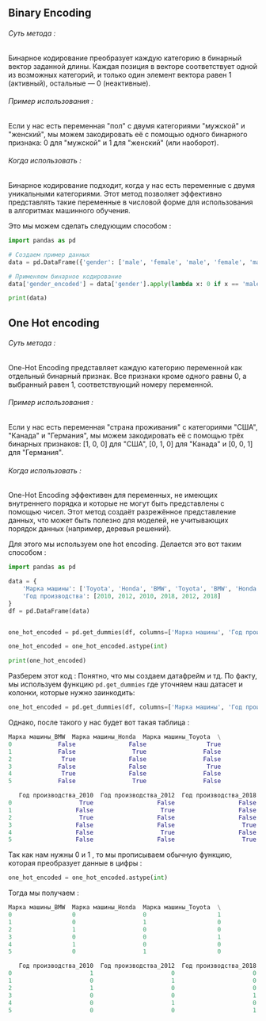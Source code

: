 
<h2>Binary Encoding</h2>
<h6>Суть метода :</h6>
Бинарное кодирование преобразует каждую категорию в бинарный вектор заданной длины. Каждая позиция в векторе соответствует одной из возможных категорий, и только один элемент вектора равен 1 (активный), остальные — 0 (неактивные).

<h6>Пример использования :</h6>
Если у нас есть переменная "пол" с двумя категориями "мужской" и "женский", мы можем закодировать её с помощью одного бинарного признака: 0 для "мужской" и 1 для "женский" (или наоборот).

<h6>Когда использовать :</h6>
Бинарное кодирование подходит, когда у нас есть переменные с двумя уникальными категориями. Этот метод позволяет эффективно представлять такие переменные в числовой форме для использования в алгоритмах машинного обучения.

Это мы можем сделать следующим способом : 

```python 
import pandas as pd

# Создаем пример данных
data = pd.DataFrame({'gender': ['male', 'female', 'male', 'female', 'male']})

# Применяем бинарное кодирование
data['gender_encoded'] = data['gender'].apply(lambda x: 0 if x == 'male' else 1)

print(data)
```

<h2></h









<h2>One Hot encoding</h2>
<h6>Суть метода : </h6>
One-Hot Encoding представляет каждую категорию переменной как отдельный бинарный признак. Все признаки кроме одного равны 0, а выбранный равен 1, соответствующий номеру переменной.

<h6>Пример использования :</h6>
Если у нас есть переменная "страна проживания" с категориями "США", "Канада" и "Германия", мы можем закодировать её с помощью трёх бинарных признаков: [1, 0, 0] для "США", [0, 1, 0] для "Канада" и [0, 0, 1] для "Германия".

<h6>Когда использовать :</h6>
One-Hot Encoding эффективен для переменных, не имеющих внутреннего порядка и которые не могут быть представлены с помощью чисел. Этот метод создаёт разрежённое представление данных, что может быть полезно для моделей, не учитывающих порядок данных (например, деревья решений).

Для этого мы используем one hot encoding. Делается это вот таким способом : 

```python 
import pandas as pd

data = {
    'Марка машины': ['Toyota', 'Honda', 'BMW', 'Toyota', 'BMW', 'Honda'],
    'Год производства': [2010, 2012, 2010, 2018, 2012, 2018]
}
df = pd.DataFrame(data)


one_hot_encoded = pd.get_dummies(df, columns=['Марка машины', 'Год производства'])

one_hot_encoded = one_hot_encoded.astype(int)

print(one_hot_encoded)
```

Разберем этот код : 
Понятно, что мы создаем датафрейм и тд. 
По факту, мы используем функцию `pd.get_dummies` где уточняем наш датасет и колонки, которые нужно заинкодить:

```python
one_hot_encoded = pd.get_dummies(df, columns=['Марка машины', 'Год производства'])
```

Однако, после такого у нас будет вот такая таблица : 

```python 
Марка машины_BMW  Марка машины_Honda  Марка машины_Toyota  \
0             False               False                 True   
1             False                True                False   
2              True               False                False   
3             False               False                 True   
4              True               False                False   
5             False                True                False   

   Год производства_2010  Год производства_2012  Год производства_2018  
0                   True                  False                  False  
1                  False                   True                  False  
2                   True                  False                  False  
3                  False                  False                   True  
4                  False                   True                  False  
5                  False                  False                   True  
```

Так как нам нужны 0 и 1 , то мы прописываем обычную функцию, которая преобразует данные в цифры : 

```python 
one_hot_encoded = one_hot_encoded.astype(int)
```

Тогда мы получаем : 

```python
Марка машины_BMW  Марка машины_Honda  Марка машины_Toyota  \
0                 0                   0                    1   
1                 0                   1                    0   
2                 1                   0                    0   
3                 0                   0                    1   
4                 1                   0                    0   
5                 0                   1                    0   

   Год производства_2010  Год производства_2012  Год производства_2018  
0                      1                      0                      0  
1                      0                      1                      0  
2                      1                      0                      0  
3                      0                      0                      1  
4                      0                      1                      0  
5                      0                      0                      1
